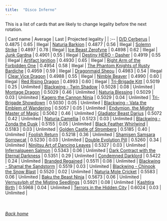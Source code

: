 ```yaml
---
title:  "Disco Inferno"
---
```


This is a list of cards that are likely to change legality before the next rotation.

| Card name | Average | Last | Projected legality |
| :-- |
[D/D Cerberus](https://db.ygoprodeck.com/card/?search=D/D%20Cerberus) | 0.4875 | 0.65 | Illegal |
[Naturia Barkion](https://db.ygoprodeck.com/card/?search=Naturia%20Barkion) | 0.4877 | 0.56 | Illegal |
[Solemn Strike](https://db.ygoprodeck.com/card/?search=Solemn%20Strike) | 0.4897 | 0.78 | Illegal |
[Ice Beast Zerofyne](https://db.ygoprodeck.com/card/?search=Ice%20Beast%20Zerofyne) | 0.4898 | 0.62 | Illegal |
[Junk Gardna](https://db.ygoprodeck.com/card/?search=Junk%20Gardna) | 0.4901 | 0.55 | Illegal |
[Destiny HERO - Dasher](https://db.ygoprodeck.com/card/?search=Destiny%20HERO%20-%20Dasher) | 0.4919 | 0.55 | Illegal |
[Artifact Ignition](https://db.ygoprodeck.com/card/?search=Artifact%20Ignition) | 0.4930 | 0.65 | Illegal |
[Right Arm of the Forbidden One](https://db.ygoprodeck.com/card/?search=Right%20Arm%20of%20the%20Forbidden%20One) | 0.4954 | 0.58 | Illegal |
[The Phantom Knights of Rusty Bardiche](https://db.ygoprodeck.com/card/?search=The%20Phantom%20Knights%20of%20Rusty%20Bardiche) | 0.4959 | 0.59 | Illegal |
[Dragonmaid Sheou](https://db.ygoprodeck.com/card/?search=Dragonmaid%20Sheou) | 0.4983 | 0.54 | Illegal |
[Clear Vice Dragon](https://db.ygoprodeck.com/card/?search=Clear%20Vice%20Dragon) | 0.4988 | 0.55 | Illegal |
[Nimble Beaver](https://db.ygoprodeck.com/card/?search=Nimble%20Beaver) | 0.4990 | 0.60 | Illegal |
[Red Rising Dragon](https://db.ygoprodeck.com/card/?search=Red%20Rising%20Dragon) | 0.4993 | 0.60 | Illegal |
[Tri-Brigade Kitt](https://db.ygoprodeck.com/card/?search=Tri-Brigade%20Kitt) | 0.5019 | 0.25 | Unlimited |
[Blackwing - Twin Shadow](https://db.ygoprodeck.com/card/?search=Blackwing%20-%20Twin%20Shadow) | 0.5028 | 0.08 | Unlimited |
[Montage Dragon](https://db.ygoprodeck.com/card/?search=Montage%20Dragon) | 0.5029 | 0.46 | Unlimited |
[Naturia Blessing](https://db.ygoprodeck.com/card/?search=Naturia%20Blessing) | 0.5029 | 0.03 | Unlimited |
[Kagero the Cannon Ninja](https://db.ygoprodeck.com/card/?search=Kagero%20the%20Cannon%20Ninja) | 0.5029 | 0.04 | Unlimited |
[Tri-Brigade Showdown](https://db.ygoprodeck.com/card/?search=Tri-Brigade%20Showdown) | 0.5030 | 0.05 | Unlimited |
[Blackwing - Vata the Emblem of Wandering](https://db.ygoprodeck.com/card/?search=Blackwing%20-%20Vata%20the%20Emblem%20of%20Wandering) | 0.5057 | 0.05 | Unlimited |
[Endymion, the Mighty Master of Magic](https://db.ygoprodeck.com/card/?search=Endymion,%20the%20Mighty%20Master%20of%20Magic) | 0.5062 | 0.46 | Unlimited |
[Gladiator Beast Darius](https://db.ygoprodeck.com/card/?search=Gladiator%20Beast%20Darius) | 0.5072 | 0.42 | Unlimited |
[Naturia Camellia](https://db.ygoprodeck.com/card/?search=Naturia%20Camellia) | 0.5123 | 0.03 | Unlimited |
[Blackwing - Zonda the Dusk](https://db.ygoprodeck.com/card/?search=Blackwing%20-%20Zonda%20the%20Dusk) | 0.5155 | 0.05 | Unlimited |
[Black Feather Whirlwind](https://db.ygoprodeck.com/card/?search=Black%20Feather%20Whirlwind) | 0.5183 | 0.03 | Unlimited |
[Golden Castle of Stromberg](https://db.ygoprodeck.com/card/?search=Golden%20Castle%20of%20Stromberg) | 0.5185 | 0.40 | Unlimited |
[Foolish Return](https://db.ygoprodeck.com/card/?search=Foolish%20Return) | 0.5218 | 0.36 | Unlimited |
[Shamisen Samsara Sorrowcat](https://db.ygoprodeck.com/card/?search=Shamisen%20Samsara%20Sorrowcat) | 0.5230 | 0.03 | Unlimited |
[Double Evolution Pill](https://db.ygoprodeck.com/card/?search=Double%20Evolution%20Pill) | 0.5260 | 0.34 | Unlimited |
[Ninjitsu Art of Dancing Leaves](https://db.ygoprodeck.com/card/?search=Ninjitsu%20Art%20of%20Dancing%20Leaves) | 0.5327 | 0.03 | Unlimited |
[Infernalqueen Salmon](https://db.ygoprodeck.com/card/?search=Infernalqueen%20Salmon) | 0.5343 | 0.06 | Unlimited |
[Dark Contract with the Eternal Darkness](https://db.ygoprodeck.com/card/?search=Dark%20Contract%20with%20the%20Eternal%20Darkness) | 0.5351 | 0.29 | Unlimited |
[Condemned Darklord](https://db.ygoprodeck.com/card/?search=Condemned%20Darklord) | 0.5422 | 0.24 | Unlimited |
[Branded Regained](https://db.ygoprodeck.com/card/?search=Branded%20Regained) | 0.5511 | 0.08 | Unlimited |
[Blackwing - Shamal the Sandstorm](https://db.ygoprodeck.com/card/?search=Blackwing%20-%20Shamal%20the%20Sandstorm) | 0.5519 | 0.03 | Unlimited |
[Blackwing - Chinook the Snow Blast](https://db.ygoprodeck.com/card/?search=Blackwing%20-%20Chinook%20the%20Snow%20Blast) | 0.5520 | 0.02 | Unlimited |
[Naturia Mole Cricket](https://db.ygoprodeck.com/card/?search=Naturia%20Mole%20Cricket) | 0.5583 | 0.06 | Unlimited |
[Baku the Beast Ninja](https://db.ygoprodeck.com/card/?search=Baku%20the%20Beast%20Ninja) | 0.5673 | 0.06 | Unlimited |
[Vernusylph of the Misting Seedlings](https://db.ygoprodeck.com/card/?search=Vernusylph%20of%20the%20Misting%20Seedlings) | 0.5921 | 0.08 | Unlimited |
[Kashtira Birth](https://db.ygoprodeck.com/card/?search=Kashtira%20Birth) | 0.5968 | 0.04 | Unlimited |
[Terrors in the Hidden City](https://db.ygoprodeck.com/card/?search=Terrors%20in%20the%20Hidden%20City) | 0.6024 | 0.03 | Unlimited |

<br>

###### [Back home](index)